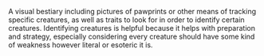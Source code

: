 A visual bestiary including pictures of pawprints or other means of tracking specific creatures, as well as traits to look for in order to identify certain creatures. Identifying creatures is helpful because it helps with preparation and strategy, especially considering every creature should have some kind of weakness however literal or esoteric it is.